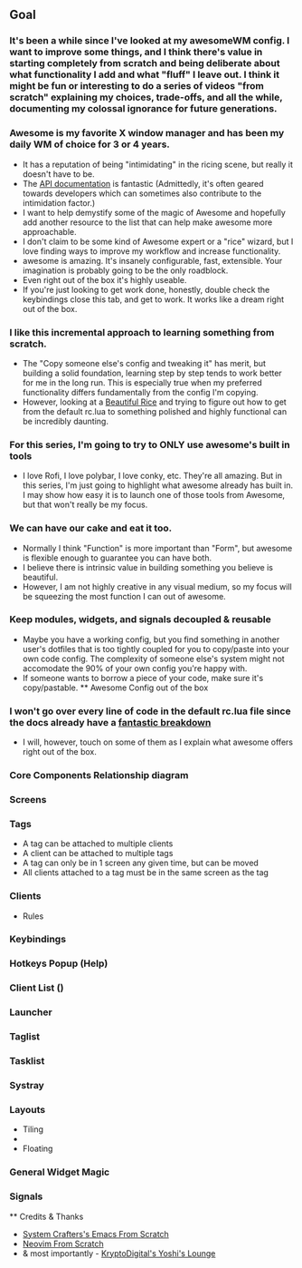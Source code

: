 ## Goal
### It's been a while since I've looked at my awesomeWM config.  I want to improve some things, and I think there's value in starting completely from scratch and being deliberate about what functionality I add and what "fluff" I leave out.  I think it might be fun or interesting to do a series of videos "from scratch" explaining my choices, trade-offs, and all the while, documenting my colossal ignorance for future generations.
### Awesome is my favorite X window manager and has been my daily WM of choice for 3 or 4 years.
- It has a reputation of being "intimidating" in the ricing scene, but really it doesn't have to be.
- The [API documentation](https://awesomewm.org/apidoc/) is fantastic (Admittedly, it's often geared towards developers which can sometimes also contribute to the intimidation factor.)
- I want to help demystify some of the magic of Awesome and hopefully add another resource to the list that can help make awesome more approachable.
- I don't claim to be some kind of Awesome expert or a "rice" wizard, but I love finding ways to improve my workflow and increase functionality.
- awesome is amazing.  It's insanely configurable, fast, extensible.  Your imagination is probably going to be the only roadblock.
- Even right out of the box it's highly useable.
- If you're just looking to get work done, honestly, double check the keybindings close this tab, and get to work.  It works like a dream right out of the box.
### I like this incremental approach to learning something from scratch.
- The "Copy someone else's config and tweaking it" has merit, but building a solid foundation, learning step by step tends to work better for me in the long run.  This is especially true when my preferred functionality differs fundamentally from the config I'm copying.
- However, looking at a [Beautiful Rice](https://github.com/rxyhn/yoru) and trying to figure out how to get from the default rc.lua to something polished and highly functional can be incredibly daunting.
### For this series, I'm going to try to ONLY use awesome's built in tools
- I love Rofi, I love polybar, I love conky, etc.  They're all amazing.  But in this series, I'm just going to highlight what awesome already has built in.  I may show how easy it is to launch one of those tools from Awesome, but that won't really be my focus.
### We can have our cake and eat it too.
- Normally I think "Function" is more important than "Form", but awesome is flexible enough to guarantee you can have both.
- I believe there is intrinsic value in building something you believe is beautiful.
- However, I am not highly creative in any visual medium, so my focus will be squeezing the most function I can out of awesome.
### Keep modules, widgets, and signals decoupled & reusable
- Maybe you have a working config, but you find something in another user's dotfiles that is too tightly coupled for you to copy/paste into your own code config.  The complexity of someone else's system might not accomodate the 90% of your own config you're happy with.
- If someone wants to borrow a piece of your code, make sure it's copy/pastable.
** Awesome Config out of the box
### I won't go over every line of code in the default rc.lua file since the docs already have a [fantastic breakdown](https://awesome.org/apidoc/documentation/05-Awesomerc.md.html)
- I will, however, touch on some of them as I explain what awesome offers right out of the box.
### Core Components Relationship diagram
### Screens
### Tags
- A tag can be attached to multiple clients
- A client can be attached to multiple tags
- A tag can only be in 1 screen any given time, but can be moved
- All clients attached to a tag must be in the same screen as the tag
### Clients
- Rules
### Keybindings
### Hotkeys Popup (Help)
### Client List ()
### Launcher
### Taglist
### Tasklist
### Systray
### Layouts
  - Tiling
  -
  - Floating
### General Widget Magic
### Signals
** Credits & Thanks
- [System Crafters's Emacs From Scratch](https://www.youtube.com/playlist?list=PLEoMzSkcN8oPH1au7H6B7bBJ4ZO7BXjSZ)
- [Neovim From Scratch](https://github.com/LunarVim/Neovim-from-scratch)
- & most importantly - [KryptoDigital's Yoshi's Lounge](https://on.soundcloud.com/TjDjm)
